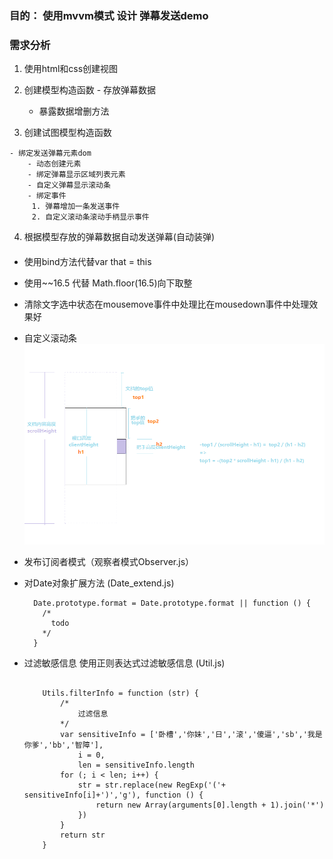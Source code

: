 
### 目的： 使用mvvm模式 设计 弹幕发送demo
### 需求分析
  1.  使用html和css创建视图        
  2.  创建模型构造函数
	- 存放弹幕数据
        - 暴露数据增删方法


  3. 创建试图模型构造函数
    
	- 绑定发送弹幕元素dom
    	- 动态创建元素        
    	- 绑定弹幕显示区域列表元素
    	- 自定义弹幕显示滚动条
    	- 绑定事件
       	 1. 弹幕增加一条发送事件
         2. 自定义滚动条滚动手柄显示事件

  4. 根据模型存放的弹幕数据自动发送弹幕(自动装弹)


#### 
	
  - 使用bind方法代替var that = this
  - 使用~~16.5 代替 Math.floor(16.5)向下取整
  - 清除文字选中状态在mousemove事件中处理比在mousedown事件中处理效果好
  - 自定义滚动条
  	  ![自定义滚动条](./detail.png)
  - 发布订阅者模式（观察者模式Observer.js）
  - 对Date对象扩展方法 (Date_extend.js)
    
    ```
      Date.prototype.format = Date.prototype.format || function () {
        /*
          todo
        */
      }
    ```
  - 过滤敏感信息  使用正则表达式过滤敏感信息 (Util.js)
	```

		Utils.filterInfo = function (str) {
		    /*
		        过滤信息
		    */
		    var sensitiveInfo = ['卧槽','你妹','日','滚','傻逼','sb','我是你爹','bb','智障'],
		        i = 0,
		        len = sensitiveInfo.length
		    for (; i < len; i++) {
		        str = str.replace(new RegExp('('+ sensitiveInfo[i]+')','g'), function () {
		            return new Array(arguments[0].length + 1).join('*')
		        })
		    }
		    return str
		}		

	```
